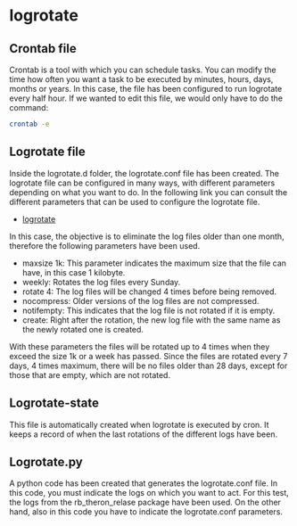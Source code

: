 # logrotate

## Crontab file
Crontab is a tool with which you can schedule tasks. 
You can modify the time how often you want a task to be executed by minutes, hours, days, months or years. In this case, the file has been configured to run logrotate every half hour. If we wanted to edit this file, we would only have to do the command:

```bash
crontab -e
```

## Logrotate file
Inside the logrotate.d folder, the logrotate.conf file has been created. The logrotate file can be configured in many ways, with different parameters depending on what you want to do. 
In the following link you can consult the different parameters that can be used to configure the logrotate file.

- [logrotate](https://manpages.ubuntu.com/manpages/impish/es/man8/logrotate.8.html#:~:text=El%20programa%20permite%20la%20rotaci%C3%B3n,se%20ejecuta%20diariamente%20mediante%20cron)

In this case, the objective is to eliminate the log files older than one month, therefore the following parameters have been used.

- maxsize 1k: This parameter indicates the maximum size that the file can have, in this case 1 kilobyte.
- weekly: Rotates the log files every Sunday.
- rotate 4: The log files will be changed 4 times before being removed.
- nocompress: Older versions of the log files are not compressed.
- notifempty: This indicates that the log file is not rotated if it is empty.
- create: Right after the rotation, the new log file with the same name as the newly rotated one is created.


With these parameters the files will be rotated up to 4 times when they exceed the size 1k or a week has passed. Since the files are rotated every 7 days, 4 times maximum, there will be no files older than 28 days, except for those that are empty, which are not rotated.

## Logrotate-state

This file is automatically created when logrotate is executed by cron. It keeps a record of when the last rotations of the different logs have been.

## Logrotate.py
A python code has been created that generates the logrotate.conf file. In this code, you must indicate the logs on which you want to act. For this test, the logs from the rb_theron_relase package have been used.
On the other hand, also in this code you have to indicate the logrotate.conf parameters.

